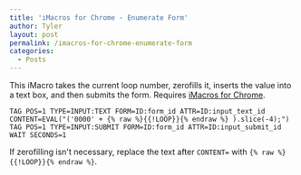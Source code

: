```yaml
---
title: 'iMacros for Chrome - Enumerate Form'
author: Tyler
layout: post
permalink: /imacros-for-chrome-enumerate-form
categories:
  - Posts
---
```


This iMacro takes the current loop number, zerofills it, inserts the value into a text box, and then submits the form. Requires [iMacros for Chrome](https://chrome.google.com/webstore/detail/imacros-for-chrome/cplklnmnlbnpmjogncfgfijoopmnlemp?hl=en).

```
TAG POS=1 TYPE=INPUT:TEXT FORM=ID:form_id ATTR=ID:input_text_id CONTENT=EVAL("('0000' + {% raw %}{{!LOOP}}{% endraw %} ).slice(-4);")
TAG POS=1 TYPE=INPUT:SUBMIT FORM=ID:form_id ATTR=ID:input_submit_id
WAIT SECONDS=1
```

If zerofilling isn't necessary, replace the text after `CONTENT=` with `{% raw %}{{!LOOP}}{% endraw %}`.
